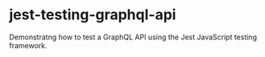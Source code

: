 # jest-testing-graphql-api
Demonstratng how to test a GraphQL API using the Jest JavaScript testing framework.
